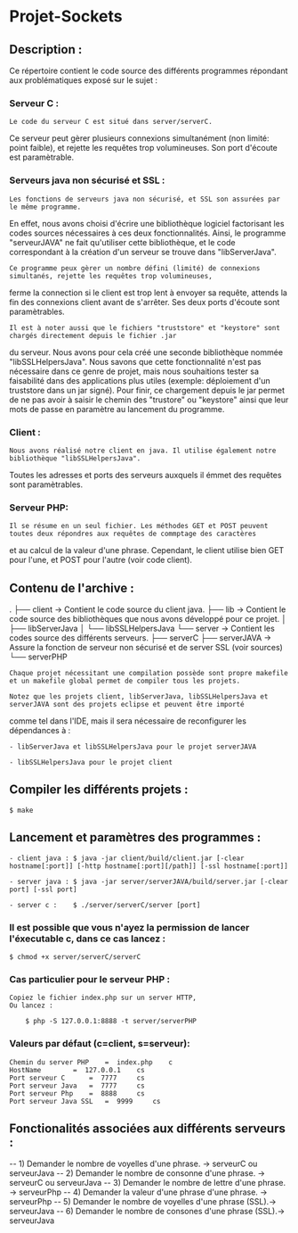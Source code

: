 # Projet-Sockets

## Description :

Ce répertoire contient le code source des différents programmes répondant aux problématiques exposé sur le sujet :

### Serveur C :

	Le code du serveur C est situé dans server/serverC.
Ce serveur peut gèrer plusieurs connexions simultanément (non limité: point faible), et rejette les requêtes trop volumineuses.
Son port d'écoute est paramètrable.

### Serveurs java non sécurisé et SSL :

	Les fonctions de serveurs java non sécurisé, et SSL son assurées par le même programme.
En effet, nous avons choisi d'écrire une bibliothèque logiciel factorisant les codes sources nécessaires à
ces deux fonctionnalités. Ainsi, le programme "serveurJAVA" ne fait qu'utiliser cette bibliothèque, et le code
correspondant à la création d'un serveur se trouve dans "libServerJava".

	Ce programme peux gèrer un nombre défini (limité) de connexions simultanés, rejette les requêtes trop volumineuses,
ferme la connection si le client est trop lent à envoyer sa requête, attends la fin des connexions client avant de s'arrêter.
Ses deux ports d'écoute sont paramètrables.

	Il est à noter aussi que le fichiers "truststore" et "keystore" sont chargés directement depuis le fichier .jar
du serveur. Nous avons pour cela créé une seconde bibliothèque nommée "libSSLHelpersJava".
Nous savons que cette fonctionnalité n'est pas nécessaire dans ce genre de projet, mais nous souhaitions tester sa faisabilité
dans des applications plus utiles (exemple: déploiement d'un truststore dans un jar signé).
Pour finir, ce chargement depuis le jar permet de ne pas avoir à saisir le chemin des "trustore" ou "keystore" ainsi que
leur mots de passe en paramètre au lancement du programme.

### Client :

	Nous avons réalisé notre client en java. Il utilise également notre bibliothèque "libSSLHelpersJava".
Toutes les adresses et ports des serveurs auxquels il émmet des requêtes sont paramètrables.

### Serveur PHP:

	Il se résume en un seul fichier. Les méthodes GET et POST peuvent toutes deux répondres aux requêtes de commptage des caractères
et au calcul de la valeur d'une phrase. Cependant, le client utilise bien GET pour l'une, et POST pour l'autre (voir code client).



## Contenu de l'archive :
.
├── client			-> Contient le code source du client java.
├── lib				-> Contient le code source des bibliothèques que nous avons développé pour ce projet.
│	├── libServerJava
│	└── libSSLHelpersJava
└── server			-> Contient les codes source des différents serveurs.
	├── serverC
	├── serverJAVA		-> Assure la fonction de serveur non sécurisé et de server SSL (voir sources)
	└── serverPHP


	Chaque projet nécessitant une compilation possède sont propre makefile et un makefile global permet de compiler tous les projets.

	Notez que les projets client, libServerJava, libSSLHelpersJava et serverJAVA sont des projets eclipse et peuvent être importé
comme tel dans l'IDE, mais il sera nécessaire de reconfigurer les dépendances à :


	- libServerJava et libSSLHelpersJava pour le projet serverJAVA
	
	- libSSLHelpersJava pour le projet client


## Compiler les différents projets :

	$ make

## Lancement et paramètres des programmes :

	- client java :	$ java -jar client/build/client.jar [-clear hostname[:port]] [-http hostname[:port][/path]] [-ssl hostname[:port]]

	- server java :	$ java -jar server/serverJAVA/build/server.jar [-clear port] [-ssl port]

	- server c :	$ ./server/serverC/server [port]

### Il est possible que vous n'ayez la permission de lancer l'éxecutable c, dans ce cas lancez :

	$ chmod +x server/serverC/serverC


### Cas particulier pour le serveur PHP :

	Copiez le fichier index.php sur un server HTTP,
	Ou lancez :
	
		$ php -S 127.0.0.1:8888 -t server/serverPHP 


###  Valeurs par défaut (c=client, s=serveur):

	Chemin du server PHP 	=  index.php	c
	HostName 		=  127.0.0.1	cs
	Port serveur C 		=  7777		cs
	Port serveur Java 	=  7777		cs
	Port serveur Php 	=  8888		cs
	Port serveur Java SSL 	=  9999		cs


## Fonctionalités associées aux différents serveurs :

-- 1) Demander le nombre de voyelles d'une phrase. 	-> serveurC ou serveurJava
-- 2) Demander le nombre de consonne d'une phrase.	-> serveurC ou serveurJava
-- 3) Demander le nombre de lettre d'une phrase.	-> serveurPhp
-- 4) Demander la valeur d'une phrase d'une phrase.	-> serveurPhp
-- 5) Demander le nombre de voyelles d'une phrase (SSL).-> serveurJava
-- 6) Demander le nombre de consones d'une phrase (SSL).-> serveurJava
